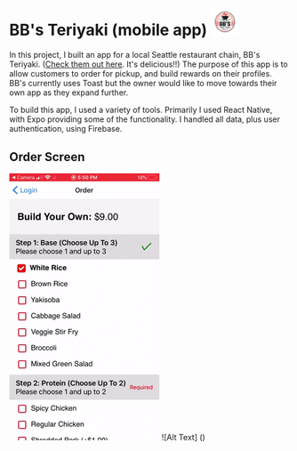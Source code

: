# BB's Teriyaki (mobile app) <img src="https://github.com/macrawford/bbs-teriyaki-app/blob/main/bbsteriyaki/BB_S.png" width="10%" height="10%">

In this project, I built an app for a local Seattle restaurant chain, BB's Teriyaki. ([Check them out here](https://bbsteriyaki.com/). It's delicious!!) The purpose of this app is to allow customers to order for pickup, and build rewards on their profiles. BB's currently uses Toast but the owner would like to move towards their own app as they expand further.

To build this app, I used a variety of tools. Primarily I used React Native, with Expo providing some of the functionality. I handled all data, plus user authentication, using Firebase.

## Order Screen
![Alt Text](https://github.com/macrawford/bbs-teriyaki-app/blob/main/order.gif "order")
![Alt Text] ()
